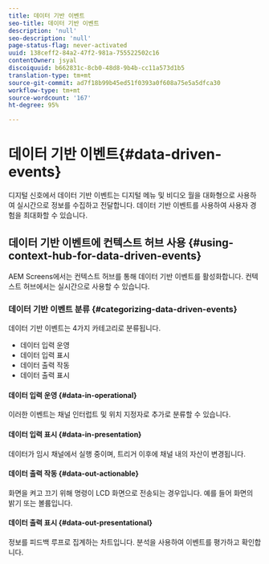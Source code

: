 ```yaml
---
title: 데이터 기반 이벤트
seo-title: 데이터 기반 이벤트
description: 'null'
seo-description: 'null'
page-status-flag: never-activated
uuid: 138ceff2-84a2-47f2-981a-755522502c16
contentOwner: jsyal
discoiquuid: b662831c-8cb0-48d8-9b4b-cc11a573d1b5
translation-type: tm+mt
source-git-commit: ad7f18b99b45ed51f0393a0f608a75e5a5dfca30
workflow-type: tm+mt
source-wordcount: '167'
ht-degree: 95%

---
```



# 데이터 기반 이벤트{#data-driven-events}

디지털 신호에서 데이터 기반 이벤트는 디지털 메뉴 및 비디오 월을 대화형으로 사용하여 실시간으로 정보를 수집하고 전달합니다. 데이터 기반 이벤트를 사용하여 사용자 경험을 최대화할 수 있습니다.

## 데이터 기반 이벤트에 컨텍스트 허브 사용 {#using-context-hub-for-data-driven-events}

AEM Screens에서는 컨텍스트 허브를 통해 데이터 기반 이벤트를 활성화합니다. 컨텍스트 허브에서는 실시간으로 사용할 수 있습니다.

### 데이터 기반 이벤트 분류 {#categorizing-data-driven-events}

데이터 기반 이벤트는 4가지 카테고리로 분류됩니다.

* 데이터 입력 운영
* 데이터 입력 표시
* 데이터 출력 작동
* 데이터 출력 표시

#### 데이터 입력 운영  {#data-in-operational}

이러한 이벤트는 채널 인터럽트 및 위치 지정자로 추가로 분류할 수 있습니다.

#### 데이터 입력 표시  {#data-in-presentation}

데이터가 임시 채널에서 실행 중이며, 트리거 이후에 채널 내의 자산이 변경됩니다.

#### 데이터 출력 작동  {#data-out-actionable}

화면을 켜고 끄기 위해 명령이 LCD 화면으로 전송되는 경우입니다. 예를 들어 화면의 밝기 또는 볼륨입니다.

#### 데이터 출력 표시  {#data-out-presentational}

정보를 피드백 루프로 집계하는 차트입니다. 분석을 사용하여 이벤트를 평가하고 확인합니다.
